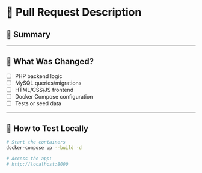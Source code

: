 # 📄 Pull Request Description

## 📝 Summary

<!-- Write a short summary of what this PR does -->

---

## 🔧 What Was Changed?

<!-- Bullet-point summary of key changes -->

- [ ] PHP backend logic
- [ ] MySQL queries/migrations
- [ ] HTML/CSS/JS frontend
- [ ] Docker Compose configuration
- [ ] Tests or seed data

---

## 🐳 How to Test Locally

```bash
# Start the containers
docker-compose up --build -d

# Access the app:
# http://localhost:8000